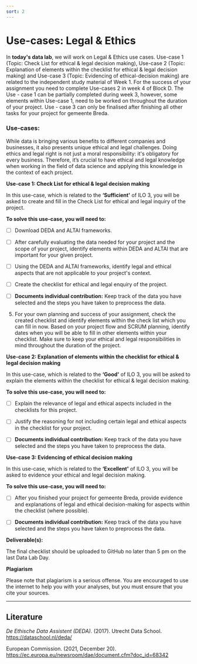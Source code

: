 ```yaml
---
sort: 2
---
```


# __Use-cases: Legal & Ethics__

In **today's data lab**, we will work on Legal & Ethics use cases. Use-case 1 (Topic: Check List for ethical & legal decision making), Use-case 2 (Topic: Explanation of elements within the checklist for ethical & legal decision making) and Use-case 3 (Topic: Evidencing of ethical-decision making) are related to the independent study material of Week 1. For the success of your assignment you need to complete Use-cases 2 in week 4 of Block D. The Use - case 1 can be partially completed during week 3, however, some elements within Use-case 1, need to be worked on throughout the duration of your project.
Use - case 3 can only be finalised after finishing all other tasks for your project for gemeente Breda. 

### Use-cases: 

While data is bringing various benefits to different companies and businesses, it also presents unique ethical and legal challenges. Doing ethics and legal right is not just a moral responsibility: it's obligatory for every business. Therefore, it’s crucial to have ethical and legal knowledge when working in the field of data science and applying this knowledge in the context of each project. 

__Use-case 1:  Check List for ethical & legal decision making__

In this use-case, which is related to the __‘Sufficient'__ of ILO 3, you will be asked to create and fill in the Check List for ethical and legal inquiry of the project.

__To solve this use-case, you will need to:__ 

- [ ] Download DEDA and ALTAI frameworks.

- [ ] After carefully evaluating the data needed for your project and the scope of your project, identify elements within DEDA and ALTAI that are important for your given project.

- [ ] Using the DEDA and ALTAI frameworks, identify legal and ethical aspects that are not applicable to your project's context.

- [ ] Create the checklist for ethical and legal enquiry of the project.

- [ ] __Documents individual contribution:__ Keep track of the data you have selected and the steps you have taken to preprocess the data.

5.	 For your own planning and success of your assignment, check the created checklist and identify elements within the check list which you can fill in now. Based on your project flow and SCRUM planning, identify dates when you will be able to fill in other elements within your checklist. Make sure to keep your ethical and legal responsibilities in mind throughout the duration of the project.

__Use-case 2: Explanation of elements within the checklist for ethical & legal decision making__

In this use-case, which is related to the __‘Good'__ of ILO 3, you will be asked to explain the elements within the checklist for ethical & legal decision making.

__To solve this use-case, you will need to:__ 

- [ ] Explain the relevance of legal and ethical aspects included in the checklists for this project.

- [ ] Justify the reasoning for not including certain legal and ethical aspects in the checklist for your project.

- [ ] __Documents individual contribution:__ Keep track of the data you have selected and the steps you have taken to preprocess the data.

__Use-case 3: Evidencing of ethical decision making__

In this use-case, which is related to the __‘Excellent'__ of ILO 3, you will be asked to evidence your ethical and legal decision making.

__To solve this use-case, you will need to:__ 

- [ ] After you finished your project for gemeente Breda, provide evidence and explanations of legal and ethical decision-making for aspects within the checklist (where possible).

- [ ] __Documents individual contribution:__ Keep track of the data you have selected and the steps you have taken to preprocess the data.


__Deliverable(s):__

The final checklist should be uploaded to GitHub no later than 5 pm on the last Data Lab Day.

__Plagiarism__

Please note that plagiarism is a serious offense. You are encouraged to use the internet to help you with your analyses, but you must ensure that you cite your sources. 

***

## __Literature__

*De Ethische Data Assistent (DEDA).* (2017). Utrecht Data School. https://dataschool.nl/deda/

European Commission. (2021, December 20). https://ec.europa.eu/newsroom/dae/document.cfm?doc_id=68342
